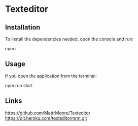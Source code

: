 # Texteditor

## Installation

To install the dependencies needed, open the console and run:

npm i

## Usage 

If you open the application from the terminal:

npm run start

## Links 
https://github.com/MattrMoore/Texteditor
https://git.heroku.com/texteditormrm.git

